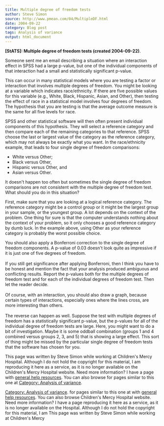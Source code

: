 ```yaml
---
title: Multiple degree of freedom tests
author: Steve Simon
source: http://www.pmean.com/04/MultipleDF.html
date: 2004-09-22
category: Blog post
tags: Analysis of variance
output: html_document
---
```

**[StATS]: Multiple degree of freedom tests (created
2004-09-22)**.

Someone sent me an email describing a situation where an interaction
effect in SPSS had a large p-value, but one of the individual components
of that interaction had a small and statistically significant p-value.

This can occur in many statistical models where you are testing a factor
or interaction that involves multiple degrees of freedom. You might be
looking at a variable which indicates race/ethnicity. If there are five
possible values for this variable (e.g., White, Black, Hispanic, Asian,
and Other), then testing the effect of race in a statistical model
involves four degrees of freedom. The hypothesis that you are testing is
that the average outcome measure is the same for all five levels for
race.

SPSS and other statistical software will then often present individual
components of this hypothesis. They will select a reference category and
then compare each of the remaining categories to that reference. SPSS
choose the last or largest value of the category as the reference
category, which may not always be exactly what you want. In the
race/ethnicity example, that leads to four single degree of freedom
comparisons:

-   White versus Other;
-   Black versus Other,
-   Hispanic versus Other, and
-   Asian versus Other.

It doesn\'t happen too often but sometimes the single degree of freedom
comparisons are not consistent with the multiple degree of freedom test.
What should you do in this situation?

First, make sure that you are looking at a logical reference category.
The reference category might be a control group or it might be the
largest group in your sample, or the youngest group. A lot depends on
the context of the problem. One thing for sure is that the computer
understands nothing about the context of your problem, so it only
chooses a good reference category by dumb luck. In the example above,
using Other as your reference category is probably the worst possible
choice.

You should also apply a Bonferroni correction to the single degree of
freedom components. A p-value of 0.03 doesn\'t look quite as impressive
if it is just one of five degrees of freedom.\
\
If you still get significance after applying Bonferroni, then I think
you have to be honest and mention the fact that your analysis produced
ambiguous and conflicting results. Report the p-values both for the
multiple degrees of freedom test and for each of the individual degrees
of freedom test. Then let the reader decide.\
\
Of course, with an interaction, you should also draw a graph, because
certain types of interactions, especially ones where the lines cross,
are more interesting than others.\
\
The reverse can happen as well. Suppose the test with multiple degrees
of freedom has a statistically significant p-value, but the p-values for
all of the individual degree of freedom tests are large. Here, you might
want to do a bit of investigation. Maybe it is some oddball combination
(groups 1 and 4 combined versus groups 2, 3, and 5) that is showing a
large effect. This sort of thing might be missed by the particular
single degree of freedom tests that the software has chosen for you.

This page was written by Steve Simon while working at Children\'s Mercy
Hospital. Although I do not hold the copyright for this material, I am
reproducing it here as a service, as it is no longer available on the
Children\'s Mercy Hospital website. Need more information? I have a page
with [general help resources](../GeneralHelp.html). You can also browse
for pages similar to this one at [](../category/DiagnosticTesting.html)
[Category: Analysis of variance](../category/AnalysisOfVariance.html).
<!---More--->
[Category: Analysis of variance](../category/AnalysisOfVariance.html).
for pages similar to this one at [](../category/DiagnosticTesting.html)
with [general help resources](../GeneralHelp.html). You can also browse
Children\'s Mercy Hospital website. Need more information? I have a page
reproducing it here as a service, as it is no longer available on the
Hospital. Although I do not hold the copyright for this material, I am
This page was written by Steve Simon while working at Children\'s Mercy

<!---Do not use
**[StATS]: Multiple degree of freedom tests (created
This page was written by Steve Simon while working at Children\'s Mercy
Hospital. Although I do not hold the copyright for this material, I am
reproducing it here as a service, as it is no longer available on the
Children\'s Mercy Hospital website. Need more information? I have a page
with [general help resources](../GeneralHelp.html). You can also browse
for pages similar to this one at [](../category/DiagnosticTesting.html)
[Category: Analysis of variance](../category/AnalysisOfVariance.html).
--->

